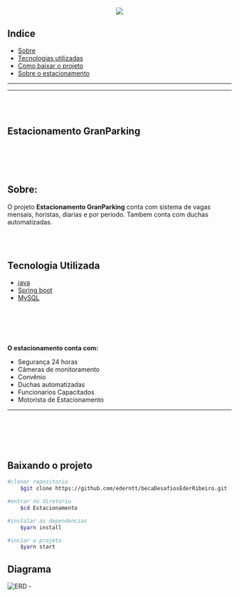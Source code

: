 

<h1 align= "center"> 
<img src="https://ik.imagekit.io/gzogywm8vya/banner_estacionamento_rqqeoyAahE.jpg?ik-sdk-version=javascript-1.4.3&updatedAt=1642687192657.png"
</h1> 



## Indice
- [Sobre](#-Sobre)
- [Tecnologias utilizadas](#-Tecnologia-Utilizada)
- [Como baixar o projeto](#-Baixando-o-projeto)
- [Sobre o estacionamento](#-O-estacionamento-conta-com)

---
---
<br></br>
<b>Estacionamento GranParking</b>
<br></br>
---


<br></br>
## Sobre:
O projeto **Estacionamento GranParking** conta com sistema de vagas mensais, horistas, diarias e por periodo. Tambem  conta com duchas automatizadas.

<br></br>

## Tecnologia Utilizada
- [java](https://www.java.com/pt-BR/)
- [Spring boot](https://spring.io/projects/spring-boot)
- [MySQL](https://www.mysql.com/products/workbench/)

<br></br>
<br></br>


**O estacionamento conta com:**
- Segurança 24 horas
- Câmeras de monitoramento
- Convênio
- Duchas automatizadas
- Funcionarios Capacitados
- Motorista de Estacionamento

---
<br></br>
<br></br>

## Baixando o projeto

```bash
#clonar repositorio
    $git clone https://github.com/ederntt/becaDesafiosEderRibeiro.git

#entrar no diretorio
    $cd Estacionamento

#instalar as dependencias
    $yarn install

#inciar o projeto
    $yarn start
```

## Diagrama

![ERD -](https://user-images.githubusercontent.com/98030629/150402373-7087eef8-3ccb-4ea1-9f5e-f1ca3642feaf.png)
